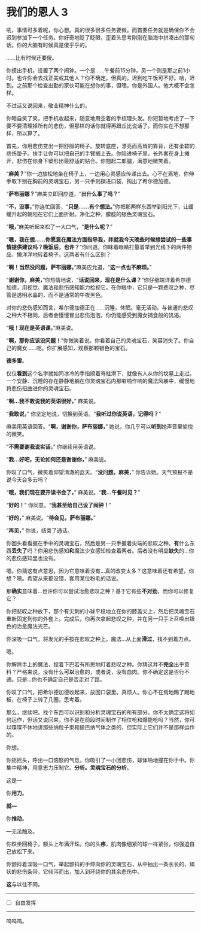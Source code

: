 # 我们的恩人 3

吼，事情可多着呢，你心想。真的很多很多任务要做。而首要任务就是确保你不会迟到参加下一个任务。你好奇地眨了眨眼，歪着头思考刚刚在脑海中拼凑出的那句话。你的大脑有时候真是傻乎乎的。

......比有时候还要傻。

你摸出手机，设置了两个闹钟。一个是......午餐前15分钟，另一个则是那之前1小时。也许你会去找正美或其他人？你不确定。但真的，迟到吃午饭可不好。哈，迟到。之前那个检查出勤的家伙可能在想你的事，但嘿，你是外国人。他大概不会怎样。

不过话又说回来，敬业精神什么的。

你暗自笑了笑，把手机收起来，随意地用空着的手梳理头发。你短暂地考虑了一下要不要清理掉所有的悲伤，但那样的话你就得再跟丘比说话了。而你实在不想那样，所以算了。

首先，你用悲伤变出一把舒服的椅子。旋转底座，漂亮而高耸的靠背，还有柔软的悲伤垫子。扶手让你可以把自己的手臂搁上去。你陷进椅子里，长外套在身上摊开，悲伤在你身下塑形出最舒适的贴合。你翘起二郎腿，满意地微笑着。

“**麻美？**”你一边放松地坐在椅子上，一边用心灵感应传递出去。心不在焉地，你伸手取下别在胸前的灵魂宝石，另一只手则探进口袋，掏出了希尔德加德。

“**萨布丽娜？**”麻美立即回应道，“**出什么事了吗？**”

“**不，没事，**”你连忙回答，“**只是......有个想法。**”你把那两样东西举到阳光下，让缓缓升起的朝阳在它们上面折射。净化之种，朦胧的银色灵魂宝石。

“**哦，**”麻美听起来松了一大口气，“**是什么呢？**”

“**嗯，我在想......你愿意在魔法方面指导我，并就我今天晚些时候想尝试的一些事情提供建议吗？晚饭后，也许？**”你问道。你眯着眼睛打量着举到光线下的两件物品，懒洋洋地转着椅子。这两者有什么区别？

“**啊！当然没问题，萨布丽娜，**”麻美应允道，“**这一点也不麻烦。**”

“**谢谢你，麻美，**”你热情地说，“**话说回来，现在是什么课？**”你仔细端详着希尔德加德，用视觉、魔法和悲伤感知能力检视它。在你眼中，它只是一颗悲叹之种，尽管是透明水晶的，而不是通常的午夜黑色。

对你的悲伤感知而言，希尔德加德正在......沉睡，休眠。毫无活动。与普通的悲叹之种大不相同，后者会慢慢冒出悲伤泡泡，你仍能感受到魔女捕食般的饥渴。

“**哦！现在是英语课，**”麻美说。

“**啊，那你应该没问题！**”你微笑着说。你看着自己的灵魂宝石，笑容消失了。你自己的魔女......呃。你扩展感知，观察那颗银色的宝石。

**德多雷**。

仅仅**看到**这个名字就如同冰冷的手指顺着脊柱滑下，就像有人从你的坟墓上走过。一个安静、沉睡的存在静静地躺在你灵魂宝石内那噼啪作响的魔法风暴中，缓慢地将悲伤扭曲进你的灵魂宝石。

“**啊...我不敢说我的英语很好，**” 麻美说。

“**我敢说，**” 你坚定地说，切换到英语。“**我听过你说英语，记得吗？**”

麻美用英语回答。“**啊，谢谢你，萨布丽娜，**” 她说，你几乎可以**听到**她声音里愉悦的微笑。

“**不需要谢我说实话，**” 你继续用英语说。

“**我...好吧，无论如何还是谢谢你，**” 麻美说。

你叹了口气，微笑着仰望清澈的蓝天。“**没问题，麻美，**” 你告诉她。天气预报不是说今天会多云吗？

“**哦，我们现在要开读书会了，**” 麻美说。“**我...午餐时见？**”

“**好的！**” 你同意。“**我甚至给自己设了闹钟！**”

“**好的，**” 麻美说。“**待会见，萨布丽娜。**”

“**再见，**” 你说，结束了通话。

你回头看看握在手中的灵魂宝石，然后是另一只手握着尖端的悲叹之种。**有**什么东西**丢失了**吗？你用悲伤感知**和**魔法少女感知检查着两者。后者没有明显**缺失**的...你的悲伤感知里也没有。

嗯。你猜这有点意思，因为它意味着没有...真的改变太多？这意味着还有希望，你想？嗯。希望从来都没错，套用某位粉毛的话说。

那**确实**意味着...也许你可以尝试治愈悲叹之种？基于它有些**不对劲**，而你可以修复它？

你把悲叹之种放下，那个有尖刺的小球平稳地立在你的膝盖尖上，然后把灵魂宝石重新固定到你的外套上。完成后，你再次拿起悲叹之种，并在另一只手上召唤出银色的治愈魔法光芒。

你深吸一口气，将发光的手按在悲叹之种上。魔法...从上面**滑过**，找不到着力点。

嗯。

你解除手上的魔法，捏着下巴若有所思地盯着悲叹之种。你猜这并不**完全**出乎意料？严格来说，没有什么**可以**治愈的，或者说，没有血肉。你不确定这是否行不通。只是...你也不确定自己是否走对了路。

你叹了口气，把希尔德加德收起来，放回口袋里。真烦人。你心不在焉地踢了踢地板，在椅子上转了几圈，思考着。

那么，继续吧。找个东西可以识别和分析灵魂宝石的所有部分。你不太确定这将如何运作，但话又说回来，你不是在前段时间制作了相位枪和爆能枪吗？当然，你可以喋喋不休地讲那些纳粒子束和提巴纳气体之类的，但实际上它们并不是那样运作的。

你想。

你摇摇头，呼出一口恼怒的气息。你吸引了一小团悲伤，球体啪地撞在你手中。你集中精神，用意志力压制它。**分析。灵魂宝石的分析**。

这是—

你**用力**。

**就—**

你**推动**。

—无法触及。

你跌坐回椅子，额头上布满汗珠。你的头**疼**，肌肉像绷紧的球一样紧张，你强迫自己放松下来。

你颤抖着深吸一口气，举起颤抖的手伸向你的灵魂宝石，从中抽出一条长长的、绳状的悲伤条带，它倾泻而出，加入到环绕你的其余悲伤中。

**这**与以往不同。

---

- [ ] 自由发挥

---

呜呜呜。
